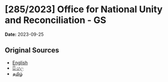 # [285/2023] Office for National Unity and Reconciliation - GS

**Date:** 2023-09-25

## Original Sources

- [English](https://documents.gov.lk/view/bills/2023/9/285-2023_E.pdf)
- [සිංහල](https://documents.gov.lk/view/bills/2023/9/285-2023_S.pdf)
- [தமிழ்](https://documents.gov.lk/view/bills/2023/9/285-2023_T.pdf)
